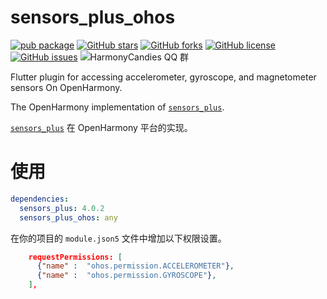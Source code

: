 # sensors_plus_ohos

[![pub package](https://img.shields.io/pub/v/sensors_plus_ohos.svg)](https://pub.dartlang.org/packages/sensors_plus_ohos) [![GitHub stars](https://img.shields.io/github/stars/harmonycandies/sensors_plus_ohos)](https://github.com/harmonycandies/sensors_plus_ohos/stargazers) [![GitHub forks](https://img.shields.io/github/forks/harmonycandies/sensors_plus_ohos)](https://github.com/harmonycandies/sensors_plus_ohos/network) [![GitHub license](https://img.shields.io/github/license/harmonycandies/sensors_plus_ohos)](https://github.com/harmonycandies/sensors_plus_ohos/blob/master/LICENSE) [![GitHub issues](https://img.shields.io/github/issues/harmonycandies/sensors_plus_ohos)](https://github.com/harmonycandies/sensors_plus_ohos/issues) ![HarmonyCandies QQ 群](https://img.shields.io/badge/dynamic/yaml?url=https%3A%2F%2Fraw.githubusercontent.com%2Fharmonycandies%2F.github%2Frefs%2Fheads%2Fmain%2Fdata.yml&query=%24.qq_group_number&label=QQ%E7%BE%A4&logo=qq&color=1DACE8)

Flutter plugin for accessing accelerometer, gyroscope, and magnetometer sensors On OpenHarmony.

The OpenHarmony implementation of [`sensors_plus`][1].

[`sensors_plus`][1] 在 OpenHarmony 平台的实现。


# 使用

```yaml
dependencies:
  sensors_plus: 4.0.2
  sensors_plus_ohos: any
```

在你的项目的 `module.json5` 文件中增加以下权限设置。

```json
    requestPermissions: [
      {"name" :  "ohos.permission.ACCELEROMETER"},
      {"name" :  "ohos.permission.GYROSCOPE"},
    ],
```


 [1]: https://pub.dev/packages/sensors_plus

